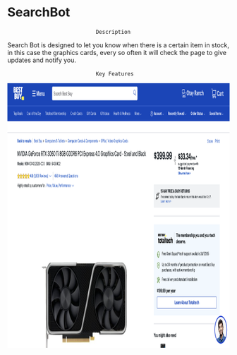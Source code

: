 # SearchBot

                                Description

Search Bot is designed to let you know when there is a certain item in stock, in this case the graphics cards, every so often it will check the page to give updates and notify you.


                                Key Features

<img src="/images/image.png" height="600"> 

                            